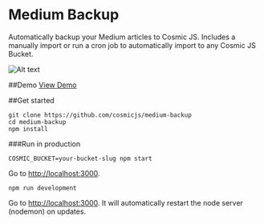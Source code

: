 # Medium Backup
Automatically backup your Medium articles to Cosmic JS.  Includes a manually import or run a cron job to automatically import to any Cosmic JS Bucket.

![Alt text](https://cosmicjs.com/uploads/5a03a090-006a-11e7-9a49-6975a5effa38-medium-backup.png "Medium Backup")

##Demo
[View Demo](http://medium-backup.cosmicapp.co)

##Get started
```
git clone https://github.com/cosmicjs/medium-backup
cd medium-backup
npm install
```

###Run in production
```
COSMIC_BUCKET=your-bucket-slug npm start
```
Go to [http://localhost:3000](http://localhost:3000).
```
npm run development
```
Go to [http://localhost:3000](http://localhost:3000).  It will automatically restart the node server (nodemon) on updates.